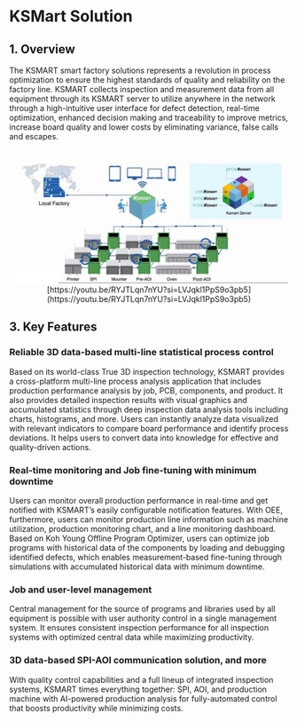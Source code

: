 # KSMart Solution

## 1. Overview

The KSMART smart factory solutions represents a revolution in process optimization to ensure the highest standards of quality and reliability on the factory line.
KSMART collects inspection and measurement data from all equipment through its 
KSMART server to utilize anywhere in the network through a high-intuitive user interface for defect detection, real-time optimization, 
enhanced decision making and traceability to improve metrics, increase board quality and lower costs by eliminating variance, false calls and escapes.
<div align="center">
    <br />
    <img src="./images/ksmart-solutions.jpg" alt="KSmart Solution">
    <br />
    [https://youtu.be/RYJTLqn7nYU?si=LVJqkl1PpS9o3pb5](https://youtu.be/RYJTLqn7nYU?si=LVJqkl1PpS9o3pb5)
</div>

## 3. Key Features

### Reliable 3D data-based multi-line statistical process control

Based on its world-class True 3D inspection technology, KSMART provides a cross-platform multi-line process analysis application 
that includes production performance analysis by job, PCB, components, and product. It also provides detailed inspection results with visual graphics 
and accumulated statistics through deep inspection data analysis tools including charts, histograms, and more. Users can instantly analyze data visualized 
with relevant indicators to compare board performance and identify process deviations. 
It helps users to convert data into knowledge for effective and quality-driven actions.

### Real-time monitoring and Job fine-tuning with minimum downtime

Users can monitor overall production performance in real-time and get notified with KSMART’s easily configurable notification features. 
With OEE, furthermore, users can monitor production line information such as machine utilization, production monitoring chart, and a line monitoring dashboard. 
Based on Koh Young Offline Program Optimizer, users can optimize job programs with historical data of the components by loading and debugging identified defects, 
which enables measurement-based fine-tuning through simulations with accumulated historical data with minimum downtime.

### Job and user-level management

Central management for the source of programs and libraries used by all equipment is possible with user authority control in a single management system.
It ensures consistent inspection performance for all inspection systems with optimized central data while maximizing productivity.

### 3D data-based SPI-AOI communication solution, and more

With quality control capabilities and a full lineup of integrated inspection systems, KSMART times everything together: 
SPI, AOI, and production machine with AI-powered production analysis for fully-automated control that boosts productivity while minimizing costs.



